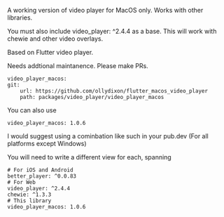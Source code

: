 A working version of video player for MacOS only. Works with other libraries.

You must also include video_player: ^2.4.4 as a base.
This will work with chewie and other video overlays.

Based on Flutter video player.

Needs addtional maintanence. Please make PRs.

```
video_player_macos:
git:
    url: https://github.com/ollydixon/flutter_macos_video_player
    path: packages/video_player/video_player_macos
```

You can also use

```
video_player_macos: 1.0.6
```

I would suggest using a cominbation like such in your pub.dev
(For all platforms except Windows)

You will need to write a different view for each, spanning  

```
# For iOS and Android
better_player: ^0.0.83
# For Web 
video_player: ^2.4.4
chewie: ^1.3.3
# This library
video_player_macos: 1.0.6
```
